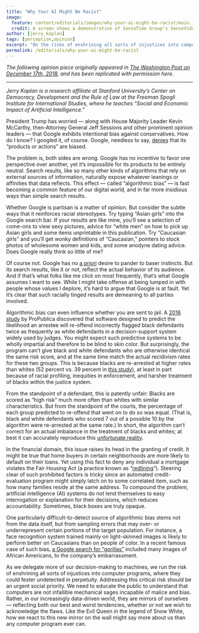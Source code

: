 ```yaml
---
title: "Why Your AI Might Be Racist"
image:
  feature: content/editorials/images/why-your-ai-might-be-racist/main.jpg
  credit: A screen shows a demonstration of SenseTime Group's SenseVideo pedestrian and vehicle recognition system at the company's showroom in Beijing in June. (Gilles Sabrie/Bloomberg)
author: [jerry_kaplan]
tags: [perception,opinion]
excerpt: "On the risks of enshrining all sorts of injustices into computer programs, where they could fester undetected in perpetuity"
permalink: /editorials/why-your-ai-might-be-racist
---
```

_The following opinion piece originally appeared in [The Washington Post on December 17th, 2018](https://www.washingtonpost.com/opinions/2018/12/17/why-your-ai-might-be-racist/), and has been replicated with permission here._

<hr>

_Jerry Kaplan is a research affiliate at Stanford University’s Center on Democracy, Development and the Rule of Law at the Freeman Spogli Institute for International Studies, where he teaches “Social and Economic Impact of Artificial Intelligence.”_

President Trump has worried — along with House Majority Leader Kevin McCarthy, then-Attorney General Jeff Sessions and other prominent opinion leaders — that Google exhibits intentional bias against conservatives. How do I know? I googled it, of course. Google, needless to say, [denies](https://www.reuters.com/article/us-usa-trump-tech/white-house-probes-google-after-trump-accuses-it-of-bias-idUSKCN1LD1I1) that its “products or actions” are biased.

The problem is, both sides are wrong. Google has no incentive to favor one perspective over another, yet it’s impossible for its products to be entirely neutral. Search results, like so many other kinds of algorithms that rely on external sources of information, naturally expose whatever leanings or affinities that data reflects. This effect — called “algorithmic bias” — is fast becoming a common feature of our digital world, and in far more insidious ways than simple search results.

Whether Google is partisan is a matter of opinion. But consider the subtle ways that it reinforces racial stereotypes. Try typing “Asian girls” into the Google search bar. If your results are like mine, you’ll see a selection of come-ons to view sexy pictures, advice for “white men” on how to pick up Asian girls and some items unprintable in this publication. Try “Caucasian girls” and you’ll get wonky definitions of “Caucasian,” pointers to stock photos of wholesome women and kids, and some anodyne dating advice. Does Google really think so little of me?

Of course not. Google has no [a priori](https://www.merriam-webster.com/dictionary/a%20priori) desire to pander to baser instincts. But its search results, like it or not, reflect the actual behavior of its audience. And if that’s what folks like me click on most frequently, that’s what Google assumes I want to see. While I might take offense at being lumped in with people whose values I deplore, it’s hard to argue that Google is at fault. Yet it’s clear that such racially tinged results are demeaning to all parties involved.

Algorithmic bias can even influence whether you are sent to jail. A [2016 study](https://www.propublica.org/article/machine-bias-risk-assessments-in-criminal-sentencing) by ProPublica discovered that software designed to predict the likelihood an arrestee will re-offend incorrectly flagged black defendants twice as frequently as white defendants in a decision-support system widely used by judges. You might expect such predictive systems to be wholly impartial and therefore to be blind to skin color. But surprisingly, the program can’t give black and white defendants who are otherwise identical the same risk score, and at the same time match the actual recidivism rates for these two groups. This is because blacks are re-arrested at higher rates than whites (52 percent vs. 39 percent in [this study](https://www.washingtonpost.com/news/monkey-cage/wp/2016/10/17/can-an-algorithm-be-racist-our-analysis-is-more-cautious-than-propublicas/?utm_term=.80f96a2571d6)), at least in part because of racial profiling, inequities in enforcement, and harsher treatment of blacks within the justice system.

From the standpoint of a defendant, this is patently unfair: Blacks are scored as “high risk” much more often than whites with similar characteristics. But from the standpoint of the courts, the percentage of each group predicted to re-offend that went on to do so was equal. (That is, black and white defendants who scored 7 out of a possible 10 by the algorithm were re-arrested at the same rate.) In short, the algorithm can’t correct for an actual imbalance in the treatment of blacks and whites; at best it can accurately reproduce this [unfortunate reality](https://www.propublica.org/article/machine-bias-risk-assessments-in-criminal-sentencing).

In the financial domain, this issue raises its head in the granting of credit. It might be true that home buyers in certain neighborhoods are more likely to default on their loans. Yet using this fact to deny any individual a mortgage violates the Fair Housing Act (a practice known as “[redlining](https://www.washingtonpost.com/news/wonk/wp/2018/03/28/redlining-was-banned-50-years-ago-its-still-hurting-minorities-today/)”). Steering clear of such prohibited factors is tricky since an automated credit-evaluation program might simply latch on to some correlated item, such as how many families reside at the same address. To compound the problem, artificial intelligence (AI) systems do not lend themselves to easy interrogation or explanation for their decisions, which reduces accountability. Sometimes, black boxes are truly opaque.

One particularly difficult-to-detect source of algorithmic bias stems not from the data itself, but from sampling errors that may over- or underrepresent certain portions of the target population. For instance, a face recognition system trained mainly on light-skinned images is likely to perform better on Caucasians than on people of color. In a recent famous case of such bias, [a Google search for “gorillas”](https://www.theverge.com/2018/1/12/16882408/google-racist-gorillas-photo-recognition-algorithm-ai) included many images of African Americans, to the company’s embarrassment.

As we delegate more of our decision-making to machines, we run the risk of enshrining all sorts of injustices into computer programs, where they could fester undetected in perpetuity. Addressing this critical risk should be an urgent social priority. We need to educate the public to understand that computers are not infallible mechanical sages incapable of malice and bias. Rather, in our increasingly data-driven world, they are mirrors of ourselves — reflecting both our best and worst tendencies, whether or not we wish to acknowledge the flaws. Like the Evil Queen in the legend of Snow White, how we react to this new mirror on the wall might say more about us than any computer program ever can.


